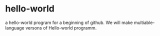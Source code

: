 # hello-world
a hello-world program for a beginning of github.
We will make multiable-language versons of Hello-world programm.
